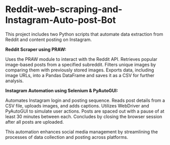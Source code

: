 # Reddit-web-scraping-and-Instagram-Auto-post-Bot
This project includes two Python scripts that automate data extraction from Reddit and content posting on Instagram.

**Reddit Scraper using PRAW:**

Uses the PRAW module to interact with the Reddit API.
Retrieves popular image-based posts from a specified subreddit.
Filters unique images by comparing them with previously stored images.
Exports data, including image URLs, into a Pandas DataFrame and saves it as a CSV for further analysis.

**Instagram Automation using Selenium & PyAutoGUI:**

Automates Instagram login and posting sequence.
Reads post details from a CSV file, uploads images, and adds captions.
Utilizes WebDriver and PyAutoGUI to simulate user actions.
Posts are spaced out with a pause of at least 30 minutes between each.
Concludes by closing the browser session after all posts are uploaded.

This automation enhances social media management by streamlining the processes of data collection and posting across platforms.

